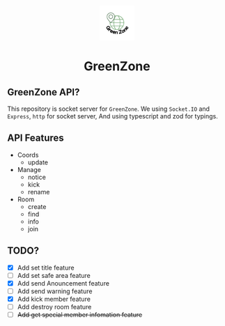 <div align="center">
    <img src='./md/GreenZone_Circle.png' width=80 />
    <h1>GreenZone</h1>
</div>

## GreenZone API?
This repository is socket server for `GreenZone`.
We using `Socket.IO` and `Express`, `http` for socket server,
And using typescript and zod for typings.

## API Features
- Coords
    - update
- Manage
    - notice
    - kick
    - rename
- Room
    - create
    - find
    - info
    - join

## TODO?
- [x] Add set title feature
- [ ] Add set safe area feature
- [x] Add send Anouncement feature
- [ ] Add send warning feature
- [x] Add kick member feature
- [ ] Add destroy room feature
- [ ] ~~Add get special member infomation feature~~